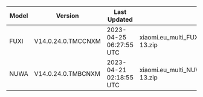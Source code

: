 | Model | Version | Last Updated | File Name | Size | Download Link |
| ---- | ---- | ---- | ---- | ---- | ---- |
| FUXI | V14.0.24.0.TMCCNXM | 2023-04-25 06:27:55 UTC | xiaomi.eu_multi_FUXI_V14.0.24.0.TMCCNXM_v14-13.zip | 5.9 GB | [SourceForge](https://sourceforge.net/projects/xiaomi-eu-multilang-miui-roms/files/xiaomi.eu/MIUI-STABLE-RELEASES/MIUIv14/xiaomi.eu_multi_FUXI_V14.0.24.0.TMCCNXM_v14-13.zip/download) |
| NUWA | V14.0.24.0.TMBCNXM | 2023-04-21 02:18:55 UTC | xiaomi.eu_multi_NUWA_V14.0.24.0.TMBCNXM_v14-13.zip | 5.9 GB | [SourceForge](https://sourceforge.net/projects/xiaomi-eu-multilang-miui-roms/files/xiaomi.eu/MIUI-STABLE-RELEASES/MIUIv14/xiaomi.eu_multi_NUWA_V14.0.24.0.TMBCNXM_v14-13.zip/download) |
